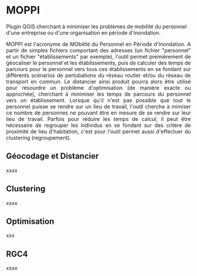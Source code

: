# MOPPI
Plugin QGIS cherchant à minimiser les problèmes de mobilité du personnel d'une entreprise ou d'une organisation en période d'inondation. 

<p align="justify"> MOPPI est l'acronyme de MObilité du Personnel en Période d'Inondation. A partir de simples fichiers comportant des adresses (un fichier "personnel" et un fichier "établissements" par exemple), l'outil permet premièrement de géocaliser le personnel et les établissements, puis de calculer des temps de parcours pour le personnel vers tous ces établissements en se fondant sur différents scénarios de pertubations du réseau routier et/ou du réseau de transport en commun. Le distancier ainsi produit pourra alors être utilisé pour résourdre un problème d'optimisation (de manière exacte ou approchée), cherchant à minimiser les temps de parcours du personnel vers un établissement. Lorsque qu'il n'est pas possible que tout le personnel puisse se rendre sur un lieu de travail, l'outil cherche à mimiser ce nombre de personnes ne pouvant être en mesure de se rendre sur leur lieu de travail. Parfois pour réduire les temps de calcul, il peut être nécessaire de regrouper les individus en se fondant sur des critère de proximité de lieu d'habitation, c'est pour l'outil permet aussi d'effectuer du clustering (regroupement).</p>

## Géocodage et Distancier

xxxx

## Clustering

xxxx

## Optimisation

xxx

## RGC4

xxxx
